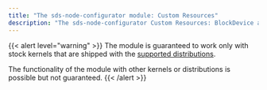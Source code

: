 ```yaml
---
title: "The sds-node-configurator module: Custom Resources"
description: "The sds-node-configurator Custom Resources: BlockDevice and LVMVolumeGroup."
---
```


{{< alert level="warning" >}}
The module is guaranteed to work only with stock kernels that are shipped with the [supported distributions](https://deckhouse.io/documentation/v1/supported_versions.html#linux).

The functionality of the module with other kernels or distributions is possible but not guaranteed.
{{< /alert >}}
